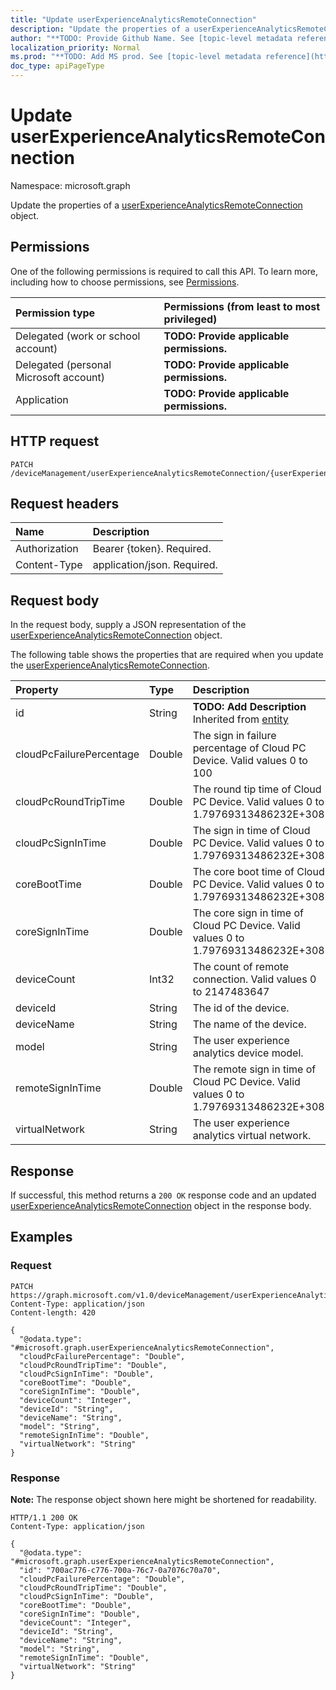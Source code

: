 ```yaml
---
title: "Update userExperienceAnalyticsRemoteConnection"
description: "Update the properties of a userExperienceAnalyticsRemoteConnection object."
author: "**TODO: Provide Github Name. See [topic-level metadata reference](https://msgo.azurewebsites.net/add/document/guidelines/metadata.html#topic-level-metadata)**"
localization_priority: Normal
ms.prod: "**TODO: Add MS prod. See [topic-level metadata reference](https://msgo.azurewebsites.net/add/document/guidelines/metadata.html#topic-level-metadata)**"
doc_type: apiPageType
---
```


# Update userExperienceAnalyticsRemoteConnection
Namespace: microsoft.graph



Update the properties of a [userExperienceAnalyticsRemoteConnection](../resources/userexperienceanalyticsremoteconnection.md) object.

## Permissions
One of the following permissions is required to call this API. To learn more, including how to choose permissions, see [Permissions](/graph/permissions-reference).

|Permission type|Permissions (from least to most privileged)|
|:---|:---|
|Delegated (work or school account)|**TODO: Provide applicable permissions.**|
|Delegated (personal Microsoft account)|**TODO: Provide applicable permissions.**|
|Application|**TODO: Provide applicable permissions.**|

## HTTP request

<!-- {
  "blockType": "ignored"
}
-->
``` http
PATCH /deviceManagement/userExperienceAnalyticsRemoteConnection/{userExperienceAnalyticsRemoteConnectionId}
```

## Request headers
|Name|Description|
|:---|:---|
|Authorization|Bearer {token}. Required.|
|Content-Type|application/json. Required.|

## Request body
In the request body, supply a JSON representation of the [userExperienceAnalyticsRemoteConnection](../resources/userexperienceanalyticsremoteconnection.md) object.

The following table shows the properties that are required when you update the [userExperienceAnalyticsRemoteConnection](../resources/userexperienceanalyticsremoteconnection.md).

|Property|Type|Description|
|:---|:---|:---|
|id|String|**TODO: Add Description** Inherited from [entity](../resources/entity.md)|
|cloudPcFailurePercentage|Double|The sign in failure percentage of Cloud PC Device. Valid values 0 to 100|
|cloudPcRoundTripTime|Double|The round tip time of Cloud PC Device. Valid values 0 to 1.79769313486232E+308|
|cloudPcSignInTime|Double|The sign in time of Cloud PC Device. Valid values 0 to 1.79769313486232E+308|
|coreBootTime|Double|The core boot time of Cloud PC Device. Valid values 0 to 1.79769313486232E+308|
|coreSignInTime|Double|The core sign in time of Cloud PC Device. Valid values 0 to 1.79769313486232E+308|
|deviceCount|Int32|The count of remote connection. Valid values 0 to 2147483647|
|deviceId|String|The id of the device.|
|deviceName|String|The name of the device.|
|model|String|The user experience analytics device model.|
|remoteSignInTime|Double|The remote sign in time of Cloud PC Device. Valid values 0 to 1.79769313486232E+308|
|virtualNetwork|String|The user experience analytics virtual network.|



## Response

If successful, this method returns a `200 OK` response code and an updated [userExperienceAnalyticsRemoteConnection](../resources/userexperienceanalyticsremoteconnection.md) object in the response body.

## Examples

### Request
<!-- {
  "blockType": "request",
  "name": "update_userexperienceanalyticsremoteconnection"
}
-->
``` http
PATCH https://graph.microsoft.com/v1.0/deviceManagement/userExperienceAnalyticsRemoteConnection/{userExperienceAnalyticsRemoteConnectionId}
Content-Type: application/json
Content-length: 420

{
  "@odata.type": "#microsoft.graph.userExperienceAnalyticsRemoteConnection",
  "cloudPcFailurePercentage": "Double",
  "cloudPcRoundTripTime": "Double",
  "cloudPcSignInTime": "Double",
  "coreBootTime": "Double",
  "coreSignInTime": "Double",
  "deviceCount": "Integer",
  "deviceId": "String",
  "deviceName": "String",
  "model": "String",
  "remoteSignInTime": "Double",
  "virtualNetwork": "String"
}
```


### Response
**Note:** The response object shown here might be shortened for readability.
<!-- {
  "blockType": "response",
  "truncated": true
}
-->
``` http
HTTP/1.1 200 OK
Content-Type: application/json

{
  "@odata.type": "#microsoft.graph.userExperienceAnalyticsRemoteConnection",
  "id": "700ac776-c776-700a-76c7-0a7076c70a70",
  "cloudPcFailurePercentage": "Double",
  "cloudPcRoundTripTime": "Double",
  "cloudPcSignInTime": "Double",
  "coreBootTime": "Double",
  "coreSignInTime": "Double",
  "deviceCount": "Integer",
  "deviceId": "String",
  "deviceName": "String",
  "model": "String",
  "remoteSignInTime": "Double",
  "virtualNetwork": "String"
}
```


